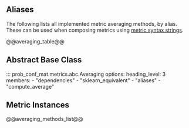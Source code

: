 ## Aliases

The following lists all implemented metric averaging methods, by alias. These can be used when composing metrics using [metric syntax strings](http://ioverho.github.io/prob_conf_mat/How%20To%20Guides/metric_syntax.html).

@@averaging_table@@

## Abstract Base Class

::: prob_conf_mat.metrics.abc.Averaging
    options:
        heading_level: 3
        members:
            - "dependencies"
            - "sklearn_equivalent"
            - "aliases"
            - "compute_average"

## Metric Instances

@@averaging_methods_list@@
